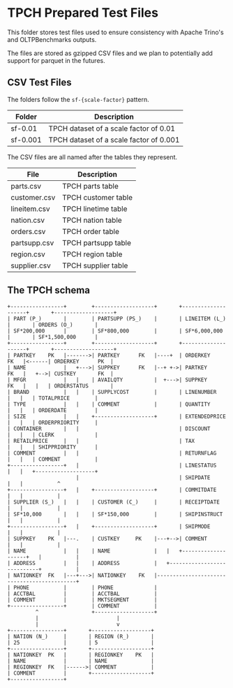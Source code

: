 # TPCH Prepared Test Files

This folder stores test files used to ensure consistency with Apache Trino's and
OLTPBenchmarks outputs.

The files are stored as gzipped CSV files and we plan to potentially add support
for parquet in the futures.

## CSV Test Files

The folders follow the `sf-{scale-factor}` pattern.

| Folder   | Description                             |
| -------- | --------------------------------------- |
| sf-0.01  | TPCH dataset of a scale factor of 0.01  |
| sf-0.001 | TPCH dataset of a scale factor of 0.001 |

The CSV files are all named after the tables they represent.

| File         | Description         |
| ------------ | ------------------- |
| parts.csv    | TPCH parts table    |
| customer.csv | TPCH customer table |
| lineitem.csv | TPCH linetime table |
| nation.csv   | TPCH nation table   |
| orders.csv   | TPCH order table    |
| partsupp.csv | TPCH partsupp table |
| region.csv   | TPCH region table   |
| supplier.csv | TPCH supplier table |

## The TPCH schema

```
+-----------------+        +-------------------+       +--------------------+       +-------------------+
| PART (P_)       |        | PARTSUPP (PS_)    |       | LINEITEM (L_)      |       | ORDERS (O_)       |
| SF*200,000      |        | SF*800,000        |       | SF*6,000,000       |       | SF*1,500,000      |
+-----------------+        +-------------------+       +--------------------+       +-------------------+
| PARTKEY    PK   |------->| PARTKEY      FK   |----+  | ORDERKEY      FK   |<------| ORDERKEY      PK  |
| NAME            |   +--->| SUPPKEY      FK   |--+ +->| PARTKEY       FK   |   +-->| CUSTKEY       FK  |
| MFGR            |   |    | AVAILQTY          |  +--->| SUPPKEY       FK   |   |   | ORDERSTATUS       |
| BRAND           |   |    | SUPPLYCOST        |       | LINENUMBER         |   |   | TOTALPRICE        |
| TYPE            |   |    | COMMENT           |       | QUANTITY           |   |   | ORDERDATE         |
| SIZE            |   |    +-------------------+       | EXTENDEDPRICE      |   |   | ORDERPRIORITY     |
| CONTAINER       |   |                                | DISCOUNT           |   |   | CLERK             |
| RETAILPRICE     |   |                                | TAX                |   |   | SHIPPRIORITY      |
| COMMENT         |   |                                | RETURNFLAG         |   |   | COMMENT           |
+-----------------+   |                                | LINESTATUS         |   |   +-------------------+
                      |                                | SHIPDATE           |   |           ^
+-----------------+   |    +-------------------+       | COMMITDATE         |   |           |
| SUPPLIER (S_)   |   |    | CUSTOMER (C_)     |       | RECEIPTDATE        |   |           |
| SF*10,000       |   |    | SF*150,000        |       | SHIPINSTRUCT       |   |           |
+-----------------+   |    +-------------------+       | SHIPMODE           |   |           |
| SUPPKEY    PK   |---.    | CUSTKEY     PK    |---+-->| COMMENT            |   |           |
| NAME            |   |    | NAME              |   |   +--------------------+   |           |
| ADDRESS         |   |    | ADDRESS           |   +----------------------------+           |
| NATIONKEY  FK   |---+--->| NATIONKEY    FK   |--------------------------------------------+
| PHONE           |        | PHONE             |
| ACCTBAL         |        | ACCTBAL           |
| COMMENT         |        | MKTSEGMENT        |
+-----------------+        | COMMENT           |
         ^                 +-------------------+
         |                         |
         |                         v
+-----------------+       +-------------------+
| NATION (N_)     |       | REGION (R_)       |
| 25              |       | 5                 |
+-----------------+       +-------------------+
| NATIONKEY  PK   |       | REGIONKEY    PK   |
| NAME            |       | NAME              |
| REGIONKEY  FK   |------>| COMMENT           |
| COMMENT         |       +-------------------+
+-----------------+
```
